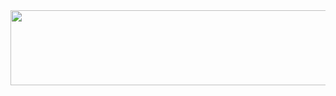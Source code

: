 <a href="https://github.com/devxb/gitanimals">
  <img
    src="https://render.gitanimals.org/lines/ywonchae1?pet-id=654089874774286948"
    width="600"
    height="120"
  />
</a>
